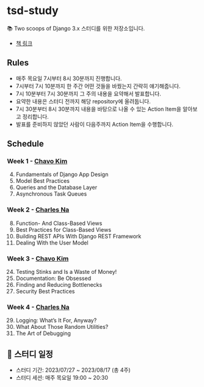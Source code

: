 # tsd-study

📚 Two scoops of Django 3.x 스터디를 위한 저장소입니다.

- [책 링크](https://www.feldroy.com/books/two-scoops-of-django-3-x)

## Rules

- 매주 목요일 7시부터 8시 30분까지 진행합니다.
- 7시부터 7시 10분까지 한 주간 어떤 것들을 바꿨는지 간략히 얘기해줍니다.
- 7시 10분부터 7시 30분까지 그 주의 내용을 요약해서 발표합니다.
- 요약한 내용은 스터디 전까지 해당 repository에 올려둡니다.
- 7시 30분부터 8시 30분까지 내용을 바탕으로 나올 수 있는 Action Item을 알아보고 정리합니다.
- 발표를 준비하지 않았던 사람이 다음주까지 Action Item을 수행합니다.

## Schedule

### Week 1 - [Chavo Kim](https://github.com/chavokim)
4. Fundamentals of Django App Design
6. Model Best Practices
7. Queries and the Database Layer
27. Asynchronous Task Queues

### Week 2 - [Charles Na](https://github.com/nayong2021)
8. Function- And Class-Based Views
9. Best Practices for Class-Based Views
17. Building REST APIs With Django REST Framework
22. Dealing With the User Model

### Week 3 - [Chavo Kim](https://github.com/chavokim)
24. Testing Stinks and Is a Waste of Money!
25. Documentation: Be Obsessed
26. Finding and Reducing Bottlenecks
28. Security Best Practices

### Week 4 - [Charles Na](https://github.com/nayong2021)
29. Logging: What’s It For, Anyway?
31. What About Those Random Utilities?
35. The Art of Debugging

## 📆 스터디 일정

- 스터디 기간: 2023/07/27 ~ 2023/08/17 (총 4주)
- 스터디 세션: 매주 목요일 19:00 ~ 20:30
